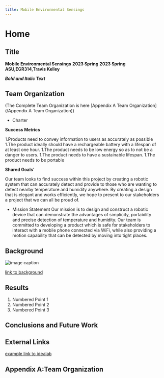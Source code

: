 ```yaml
---
title: Mobile Environmental Sensings
---
```


# Home

## Title

**Mobile Environmental Sensings**
**2023 Spring**
**2023 Spring**
**ASU,EGR314,Travis Kelley**

**_Bold and Italic Text_**

## Team Organization
(The Complete Team Organization is here [Appendix A Team Organization](/Appendix A Team Organization))

* Charter

**Success Metrics**

1.Products need to convey information to users as accurately as possible
1.The product ideally should have a rechargeable battery with a lifespan of at least one hour.
1.The product needs to be low energy so as to not be a danger to users.
1.The product needs to have a sustainable lifespan.
1.The product needs to be portable

**Shared Goals**'

Our team looks to find success within this project by creating a robotic system that can accurately detect and provide to those who are wanting to detect nearby temperature and humidity anywhere. By creating a design that is elegant and works efficiently, we hope to present to our stakeholders a project that we can all be proud of.

* Mission Statement
Our mission is to design and construct a robotic device that can demonstrate the advantages of simplicity, portability and precise detection of temperature and humidity. Our team is committed to developing a product which is safe for stakeholders to interact with a mobile phone connected via WiFi, while also providing a motion capability that can be detected by moving into tight places.

## Background

![image caption](https://idealab.asu.edu/assets/images/research/jumper1.png)

[link to background](/background)

## Results

1. Numbered Point 1
1. Numbered Point 2
1. Numbered Point 3

## Conclusions and Future Work

## External Links

[example link to idealab](https://idealab.asu.edu)


## Appendix A:Team Organization
